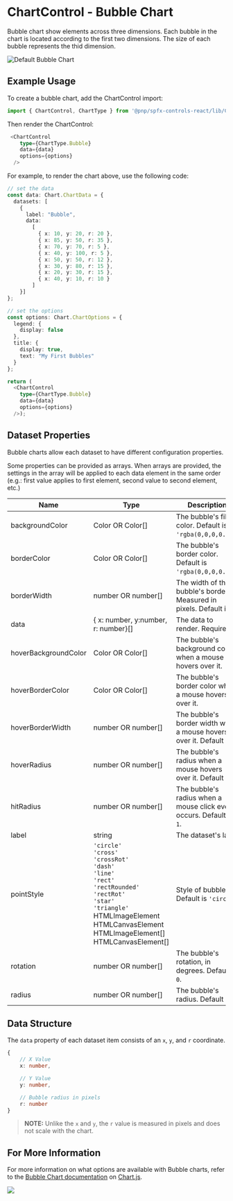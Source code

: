 # ChartControl - Bubble Chart

Bubble chart show elements across three dimensions. Each bubble in the chart is located according to the first two dimensions. The size of each bubble represents the thid dimension.

![Default Bubble Chart](../../assets/BubbleChart.png)

## Example Usage

To create a bubble chart, add the ChartControl import:

```TypeScript
import { ChartControl, ChartType } from '@pnp/spfx-controls-react/lib/ChartControl';
```

Then render the ChartControl:

```TypeScript
 <ChartControl
    type={ChartType.Bubble}
    data={data}
    options={options}
  />
```

For example, to render the chart above, use the following code:

```TypeScript
// set the data
const data: Chart.ChartData = {
  datasets: [
    {
      label: "Bubble",
      data:
        [
          { x: 10, y: 20, r: 20 },
          { x: 85, y: 50, r: 35 },
          { x: 70, y: 70, r: 5 },
          { x: 40, y: 100, r: 5 },
          { x: 50, y: 50, r: 12 },
          { x: 30, y: 80, r: 15 },
          { x: 20, y: 30, r: 15 },
          { x: 40, y: 10, r: 10 }
        ]
    }]
};

// set the options
const options: Chart.ChartOptions = {
  legend: {
    display: false
  },
  title: {
    display: true,
    text: "My First Bubbles"
  }
};

return (
  <ChartControl
    type={ChartType.Bubble}
    data={data}
    options={options}
  />);
```

## Dataset Properties

Bubble charts allow each dataset to have different configuration properties.

Some properties can be provided as arrays. When arrays are provided, the settings in the array will be applied to each data element in the same order (e.g.: first value applies to first element, second value to second element, etc.)

| Name                  | Type                                              | Description |
| ----                  | ----                                              | ---- |
| backgroundColor       | Color OR Color[]                                  | The bubble's fill color. Default is `'rgba(0,0,0,0.1)'`. |
| borderColor           | Color OR Color[]                                  | The bubble's border color. Default is `'rgba(0,0,0,0.1)'`. |
| borderWidth           | number OR number[]                                | The width of the bubble's border. Measured in pixels. Default is `3`.|
| data                  | { x: number, y:number, r: number}[] | The data to render. Required. |
| hoverBackgroundColor  | Color OR Color[]                                  | The bubble's background color when a mouse hovers over it. |
| hoverBorderColor      | Color OR Color[]                                  | The bubble's border color when a mouse hovers over it.  |
| hoverBorderWidth      | number OR number[]                                | The bubble's border width when a mouse hovers over it. Default is `1`. |
| hoverRadius      | number OR number[]                                | The bubble's radius when a mouse hovers over it. Default is `4`. |
| hitRadius      | number OR number[]                                | The bubble's radius when a mouse click event occurs. Default is `1`. |
| label         | string  | The dataset's label |
| pointStyle      | `'circle'` <br/>`'cross'`<br/>`'crossRot'`<br/>`'dash'`<br/>`'line'`<br/>`'rect'`<br/>`'rectRounded'`<br/>`'rectRot'`<br/>`'star'`<br/>`'triangle'`<br/>HTMLImageElement<br/>HTMLCanvasElement<br/>HTMLImageElement[]<br/>HTMLCanvasElement[]  | Style of bubble. Default is `'circle'` |
| rotation      | number OR number[]                                | The bubble's rotation, in degrees. Default is `0`. |
| radius      | number OR number[]                                | The bubble's radius. Default is `3`.  |

## Data Structure

The `data` property of each dataset item consists of an `x`, `y`, and `r` coordinate.

```TypeScript
{
    // X Value
    x: number,

    // Y Value
    y: number,

    // Bubble radius in pixels
    r: number
}
```

> **NOTE:** Unlike the `x` and `y`, the `r` value is measured in pixels and does not scale with the chart.

## For More Information

For more information on what options are available with Bubble charts, refer to the [Bubble Chart documentation](https://www.chartjs.org/docs/latest/charts/bubble.html) on [Chart.js](https://www.chartjs.org).

![](https://telemetry.sharepointpnp.com/sp-dev-fx-controls-react/wiki/controls/charts/BubbleChart)
